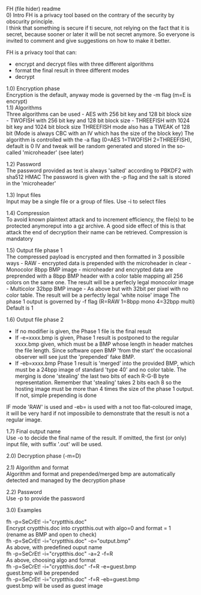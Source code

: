 FH (file hider) readme  
0) Intro
FH is a privacy tool based on the contrary of the security by obscurity principle.  
I think that something is secure if ti secure, not relying on the fact that it is secret, because sooner or later it will be not secret anymore.
So everyone is invited to comment and give suggestions on how to make it better.

FH is a privacy tool that can:
- encrypt and decrypt files with three different algorithms
- format the final result in three different modes
- decrypt

1.0) Encryption phase  
Encryption is the default, anyway mode is governed by the -m flag (m=E is encrypt)  
1.1) Algorithms  
Three algorithms can be used
	- AES with 256 bit key and 128 bit block size
	- TWOFISH with 256 bit key and 128 bit block size
	- THREEFISH with 1024 bit key and 1024 bit block size
	  THREEFISH mode also has a TWEAK of 128 bit
(Mode is always CBC with an IV which has the size of the block key)
The algorithm is controlled with the -a flag (0=AES 1=TWOFISH 2=THREEFISH), default is 0
IV and tweak will be random generated and stored in the so-called 'microheader' (see later)

1.2) Password  
The password provided as text is always 'salted' according to PBKDF2 with sha512 HMAC
The password is given with the -p flag and the salt is stored in the 'microheader'

1.3) Input files  
Input may be a single file or a group of files. Use -i to select files

1.4) Compression  
To avoid known plaintext attack and to increment efficiency, the file(s) to be 
protected anymoreput into a gz archive. A good side effect of this is that attack
the end of decryption their name can be retrieved. Compression is mandatory

1.5) Output file phase 1  
The compressed payload is encrypted and then formatted in 3 possibile ways
	- RAW
		- encrypted data is prepended with the microheader in clear
	- Monocolor 8bpp BMP image
		- microheader and encrypted data are preprended with a 8bpp BMP header
		  with a color table mapping all 256 colors on the same one.
		  The result will be a perfecly legal monocolor image
	- Multicolor 32bpp BMP image
		- As above but with 32bit per pixel with no color table. The result will
		  be a perfectly legal 'white noise' image
The phase 1 output is governed by -f flag (R=RAW 1=8bpp mono 4=32bpp multi)  
Default is 1  
 
1.6) Output file phase 2  
- If no modifier is given, the Phase 1 file is the final result
- If -e=xxxx.bmp is given, Phase 1 result is postponed to the regular xxxx.bmp
  given, which must be a BMP whose length in header matches the file length.
  Since software open BMP 'from the start' the occasional observer will see
  just the 'prepended' fake BMP.
- If -eb=xxxx.bmp Phase 1 result is 'merged' into the provided BMP, which must
  be a 24bpp image of standard 'type 40' and no color table. The merging is done
  'stealing' the last two bits of each R-G-B byte representation. Remember that 
  'stealing' takes 2 bits each 8 so the hosting image must be more than 4 times
  the size of the phase 1 output. If not, simple prepending is done

IF mode 'RAW' is used and -eb= is used with a not too flat-coloured image, 
it will be very hard if not impossibile to demonstrate that the result is not a regular image.  

1.7) Final output name  
Use -o to decide the final name of the result. If omitted, the first (or only) input file, with suffix '.out' will be used.

2.0) Decryption phase (-m=D)  

2.1) Algorithm and format  
Algorithm and format and prepended/merged bmp are automatically detected and managed by the decryption phase  

2.2) Password  
Use -p to provide the password


3.0) Examples  

fh -p=SeCrEt! -i="cryptthis.doc"  
   Encrypt cryptthis.doc into cryptthis.out with algo=0 and format = 1  
   (rename as BMP and open to check)  
fh -p=SeCrEt! -i="cryptthis.doc"  -o="output.bmp"  
   As above, with predefined ouput name  
fh -p=SeCrEt! -i="cryptthis.doc"  -a=2 -f=R  
   As above, choosing algo and format  
fh -p=SeCrEt! -i="cryptthis.doc" -f=R -e=guest.bmp  
   guest.bmp will be prepended  
fh -p=SeCrEt! -i="cryptthis.doc" -f=R -eb=guest.bmp  
   guest.bmp will be used as guest image  
